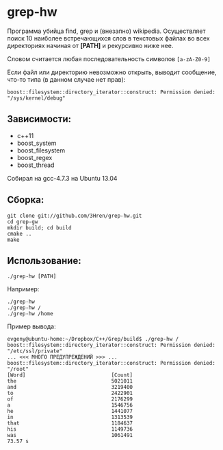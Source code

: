 grep-hw
=======
Программа убийца find, grep и (внезапно) wikipedia. Осуществляет поиск 10 наиболее встречающихся слов в текстовых файлах
во всех директориях начиная от **[PATH]** и рекурсивно ниже нее.

Словом считается любая последовательность символов ``[a-zA-Z0-9]``

Если файл или директорию невозможно открыть, выводит сообщение, что-то типа (в данном случае нет прав):
~~~
boost::filesystem::directory_iterator::construct: Permission denied: "/sys/kernel/debug"
~~~

Зависимости:
--------------
 * c++11
 * boost_system
 * boost_filesystem
 * boost_regex
 * boost_thread

Собирал на gcc-4.7.3 на Ubuntu 13.04
 
Сборка:
--------------
~~~
git clone git://github.com/3Hren/grep-hw.git
cd grep-gw
mkdir build; cd build
cmake ..
make
~~~

Использование:
--------------
~~~
./grep-hw [PATH]
~~~

Например:
~~~
./grep-hw
./grep-hw /
./grep-hw /home
~~~

Пример вывода:
~~~
evgeny@ubuntu-home:~/Dropbox/C++/Grep/build$ ./grep-hw /
boost::filesystem::directory_iterator::construct: Permission denied: "/etc/ssl/private"
... <<< МНОГО ПРЕДУПРЕЖДЕНИЙ >>> ...
boost::filesystem::directory_iterator::construct: Permission denied: "/root"
[Word]                            [Count]
the                               5021011
and                               3219400
to                                2422901
of                                2176299
a                                 1546756
he                                1441077
in                                1313539
that                              1184637
his                               1149736
was                               1061491
73.57 s
~~~
